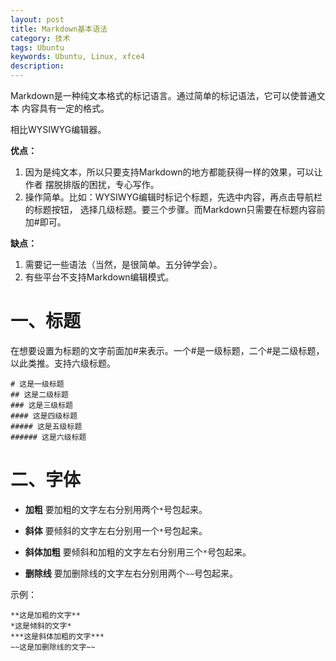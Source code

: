 ```yaml
---
layout: post
title: Markdown基本语法
category: 技术
tags: Ubuntu
keywords: Ubuntu, Linux, xfce4
description: 
---
```


Markdown是一种纯文本格式的标记语言。通过简单的标记语法，它可以使普通文本
内容具有一定的格式。

相比WYSIWYG编辑器。

**优点：**
1. 因为是纯文本，所以只要支持Markdown的地方都能获得一样的效果，可以让作者
摆脱排版的困扰，专心写作。
2. 操作简单。比如：WYSIWYG编辑时标记个标题，先选中内容，再点击导航栏的标题按钮，
选择几级标题。要三个步骤。而Markdown只需要在标题内容前加#即可。

**缺点：**
1. 需要记一些语法（当然，是很简单。五分钟学会）。
2. 有些平台不支持Markdown编辑模式。


# 一、标题
在想要设置为标题的文字前面加#来表示。一个#是一级标题，二个#是二级标题，
以此类推。支持六级标题。
```
# 这是一级标题
## 这是二级标题
### 这是三级标题
#### 这是四级标题
##### 这是五级标题
###### 这是六级标题
```

# 二、字体

+ **加粗**
要加粗的文字左右分别用两个`*`号包起来。

+ **斜体**
要倾斜的文字左右分别用一个`*`号包起来。

+ **斜体加粗**
要倾斜和加粗的文字左右分别用三个`*`号包起来。

+ **删除线**
要加删除线的文字左右分别用两个`~~`号包起来。

示例：
```
**这是加粗的文字**
*这是倾斜的文字*
***这是斜体加粗的文字***
~~这是加删除线的文字~~
```










